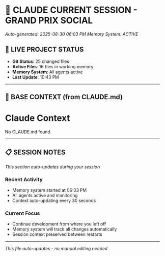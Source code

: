 # 🏁 CLAUDE CURRENT SESSION - GRAND PRIX SOCIAL
*Auto-generated: 2025-08-30 06:03 PM*
*Memory System: ACTIVE*

## 📡 LIVE PROJECT STATUS
- **Git Status**: 25 changed files
- **Active Files**: 16 files in working memory
- **Memory System**: All agents active
- **Last Update**: 10:43 PM
---

## 🧠 BASE CONTEXT (from CLAUDE.md)
# Claude Context
No CLAUDE.md found.

---

## 📋 SESSION NOTES
*This section auto-updates during your session*

### Recent Activity
- Memory system started at 06:03 PM
- All agents active and monitoring
- Context auto-updating every 30 seconds

### Current Focus
- Continue development from where you left off
- Memory system will track all changes automatically
- Session context preserved between restarts

---
*This file auto-updates - no manual editing needed*
